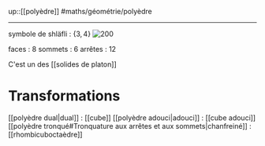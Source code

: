 up::[[polyèdre]]
#maths/géométrie/polyèdre

----
symbole de shläfli : $\{3, 4\}$
![200](https://upload.wikimedia.org/wikipedia/commons/thumb/1/14/Octahedron.gif/220px-Octahedron.gif)

faces : 8
sommets : 6
arrêtes : 12

C'est un des [[solides de platon]]

# Transformations
[[polyèdre dual|dual]] : [[cube]]
[[polyèdre adouci|adouci]] : [[cube adouci]]
[[polyèdre tronqué#Tronquature aux arrêtes et aux sommets|chanfreiné]] : [[rhombicuboctaèdre]]


